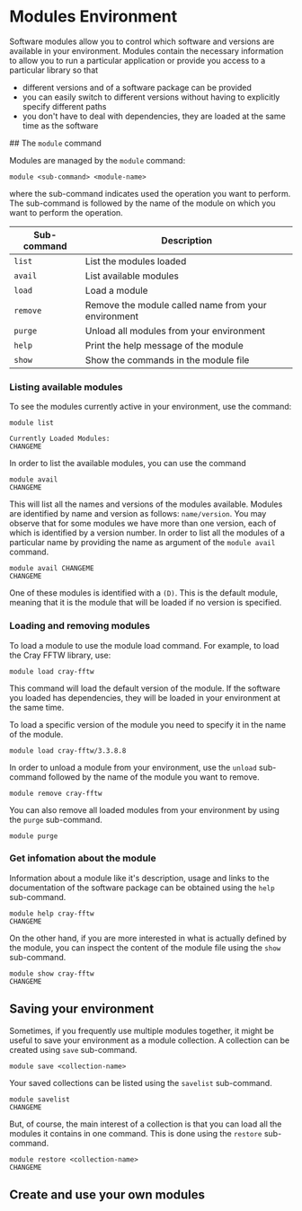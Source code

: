 # Modules Environment

Software modules allow you to control which software and versions are 
available in your environment. Modules contain the necessary information to
allow you to run a particular application or provide you access to a
particular library so that

- different versions and of a software package can be provided
- you can easily switch to different versions without having to explicitly
  specify different paths
- you don't have to deal with dependencies, they are loaded at the same time
  as the software

## The `module` command

Modules are managed by the `module` command:

```
module <sub-command> <module-name>
```

where the sub-command indicates used the operation you want to perform. The
sub-command is followed by the name of the module on which you want to perform
the operation.

| Sub-command | Description                                          |
| ------------|------------------------------------------------------|
| `list`      | List the modules loaded                              |
| `avail`     | List available modules                               |
| `load`      | Load a module                                        |
| `remove`    | Remove the module called name from your environment  |
| `purge`     | Unload all modules from your environment             |
| `help`      | Print the help message of the module                 |
| `show`      | Show the commands in the module file                 |

### Listing available modules

To see the modules currently active in your environment, use the command:

```
module list

Currently Loaded Modules:
CHANGEME
```

In order to list the available modules, you can use the command

```
module avail
CHANGEME
```

This will list all the names and versions of the modules available. Modules
are identified by name and version as follows: `name/version`. You may observe
that for some modules we have more than one version, each of which is 
identified by a version number. In order to list all the modules  of a particular
name by providing the name as argument of the `module avail` command. 

```
module avail CHANGEME
CHANGEME
```

One of these modules is identified with a `(D)`. This is the default module,
meaning that it is the module that will be loaded if no version is specified.

### Loading and removing modules

To load a module to use the module load command. For example, to load the Cray 
FFTW library, use:

```
module load cray-fftw
```

This command will load the default version of the module. If the software you
loaded has dependencies, they will be loaded in your environment at the same
time.

To load a specific version of the module you need to specify it in the name of
the module.

```
module load cray-fftw/3.3.8.8
```

In order to unload a module from your environment, use the `unload` sub-command
followed by the name of the module you want to remove.

```
module remove cray-fftw
```

You can also remove all loaded modules from your environment by using the 
`purge` sub-command.

```
module purge
```

### Get infomation about the module

Information about a module like it's description, usage and links to the
documentation of the software package can be obtained using the `help`
sub-command.

```
module help cray-fftw
CHANGEME
```

On the other hand, if you are more interested in what is actually defined by
the module, you can inspect the content of the module file using the `show`
sub-command.

```
module show cray-fftw
CHANGEME
```

## Saving your environment

Sometimes, if you frequently use multiple modules together, it might be useful
to save your environment as a module collection. A collection can be 
created using `save` sub-command.

```
module save <collection-name>
```

Your saved collections can be listed using the `savelist` sub-command.

```
module savelist
CHANGEME
```

But, of course, the main interest of a collection is that you can load all the
modules it contains in one command. This is done using the `restore` 
sub-command.

```
module restore <collection-name>
CHANGEME
```

## Create and use your own modules
